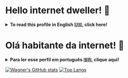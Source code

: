 # Hello internet dweller! 👋

<details><summary><strong>To read this profile in English 🇺🇸, click here!</strong></summary><br />
Test text
</details>

# Olá habitante da internet! 👋

<details><summary><strong>Para ler esse perfil em português 🇧🇷, clique aqui!</strong></summary><br />
Text teste
</details>


[![Wagner's GitHub stats](https://github-readme-stats.vercel.app/api?username=Wagner-BWG&theme=github_dark&show_icons=true&cout_private=true)](https://github.com/anuraghazra/github-readme-stats)
[![Top Langs](https://github-readme-stats.vercel.app/api/top-langs/?username=Wagner-BWG&layout=compact&theme=github_dark&&langs_count=10)](https://github.com/anuraghazra/github-readme-stats)
</div>
<!--
**Wagner-BWG/Wagner-BWG** is a ✨ _special_ ✨ repository because its `README.md` (this file) appears on your GitHub profile.

Here are some ideas to get you started:

- 🔭 I’m currently working on ...
- 🌱 I’m currently learning ...
- 👯 I’m looking to collaborate on ...
- 🤔 I’m looking for help with ...
- 💬 Ask me about ...
- 📫 How to reach me: ...
- 😄 Pronouns: ...
- ⚡ Fun fact: ...
something somethin
-->
